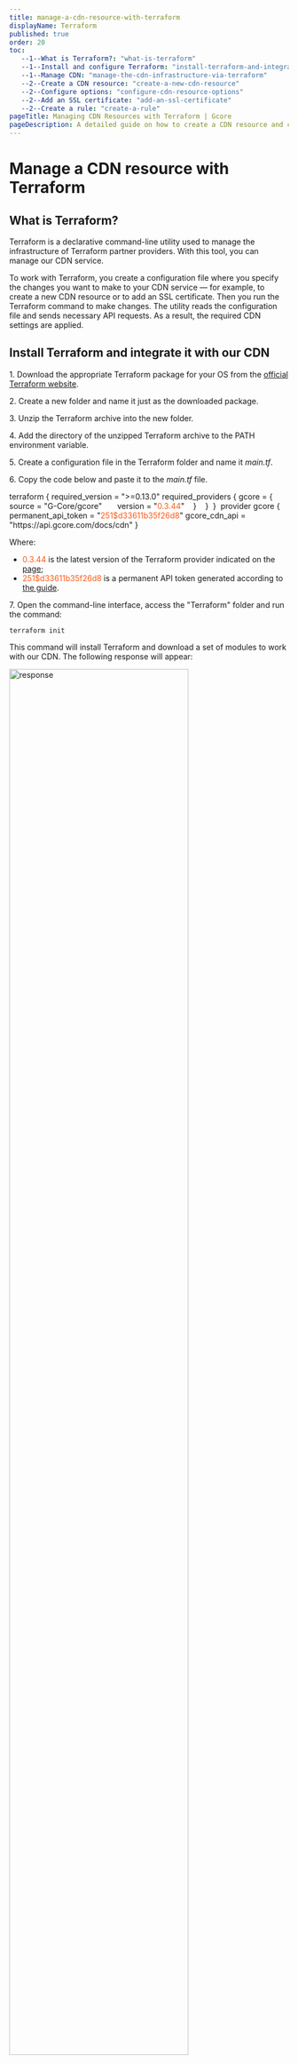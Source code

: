 ```yaml
---
title: manage-a-cdn-resource-with-terraform
displayName: Terraform
published: true
order: 20
toc:
   --1--What is Terraform?: "what-is-terraform"
   --1--Install and configure Terraform: "install-terraform-and-integrate-it-with-our-cdn"
   --1--Manage CDN: "manage-the-cdn-infrastructure-via-terraform"
   --2--Create a CDN resource: "create-a-new-cdn-resource"
   --2--Configure options: "configure-cdn-resource-options"
   --2--Add an SSL certificate: "add-an-ssl-certificate"
   --2--Create a rule: "create-a-rule"
pageTitle: Managing CDN Resources with Terraform | Gcore
pageDescription: A detailed guide on how to create a CDN resource and configure needed settings via Terraform.
---
```

# Manage a CDN resource with Terraform

## What is Terraform? 

Terraform is a declarative command-line utility used to manage the infrastructure of Terraform partner providers. With this tool, you can manage our CDN service. 

To work with Terraform, you create a configuration file where you specify the changes you want to make to your CDN service — for example, to create a new CDN resource or to add an SSL certificate. Then you run the Terraform command to make changes. The utility reads the configuration file and sends necessary API requests. As a result, the required CDN settings are applied. 

## Install Terraform and integrate it with our CDN 

1\. Download the appropriate Terraform package for your OS from the <a href="https://terraform.io/downloads" target="_blank">official Terraform website</a>.  

2\. Create a new folder and name it just as the downloaded package. 

3\. Unzip the Terraform archive into the new folder. 

4\. Add the directory of the unzipped Terraform archive to the PATH environment variable. 

5\. Create a configuration file in the Terraform folder and name it *main.tf*.  

6\. Copy the code below and paste it to the *main.tf* file.  

<code-block>
terraform {  
  required_version = ">=0.13.0"   
  required_providers {   
    gcore = {  
      source = "G-Core/gcore"  
      version = "<span style="color:#FF5913">0.3.44</span>"  
   }   
  }   
}   
provider gcore {   
permanent_api_token = "<span style="color:#FF5913">251$d33611b35f26d8</span>"
gcore_cdn_api = "https://api.gcore.com/docs/cdn"  
} 
</code-block>

Where:

- <span style="color:#FF5913">0.3.44</span> is the latest version of the Terraform provider indicated on the <a href="https://registry.terraform.io/providers/G-Core/gcore/latest" target="_blank">page</a>;
- <span style="color:#FF5913">251$d33611b35f26d8</span> is a permanent API token generated according to <a href="https://gcore.com/docs/account-settings/create-use-or-delete-a-permanent-api-token" target="_blank">the guide</a>.


7\. Open the command-line interface, access the "Terraform" folder and run the command: 

```
terraform init
```

This command will install Terraform and download a set of modules to work with our CDN. The following response will appear:

<img src="https://assets.gcore.pro/docs/cdn/grafana-terraform/manage-a-cdn-resource-with-terraform/image_1734.png" alt="response " width="80%">

This response means Terraform was successfully downloaded and installed, you can start working with it. 

## Manage the CDN infrastructure via Terraform

If you have already worked with Terraform, you can use the abridged guide on how to manage the Gcore CDN infrastructure: 

1\. Copy the required code from the <a href="https://registry.terraform.io/providers/G-Core/gcore/latest/docs" target="_blank">Resources section in the Terraform documentation</a> and paste it to the *main.tf* file. 

2\. Add your values to the code. 

3\. Run the ```terraform plan``` command — it will show what changes you are going to make to the CDN settings. 

4\. Run the ```terraform apply``` command to make changes to the CDN. 

You can also use our step-by-step guides below.  

### Create a new CDN resource

This guide will help you to create a CDN resource and integrate it with your websites (content sources). 

1\. Open the *main.tf* file where you configured the Gcore provider for Terraform. 

2\. At this step, you will write the code that creates an origin group — the CDN resource will pull content from those origins. An origin group has three features: 

- **You choose which origin will be active and which origin will be backup**. An active origin is accessed whenever the CDN requests content. A backup origin is accessed only when active origins return 4xx or 5xx error. A group must have at least one active origin.   
- **You can enable or disable the "Use next upstream" option**. It defines the order in which the CDN will access remaining origins if the first origin returns a 4xx or 5xx error. If this option is on, the CDN will access active origins one by one, and then request backup origins. If it is off, the CDN will ignore remaining active origins and will immediately request a backup origin. 
- **You can create a group from a single origin.** It must consist of an active origin. The "Use next upstream" option should be disabled. 

Copy the code below to the file. Replace the hints in the brackets with your values and remove the brackets.   

<code-block>
resource "gcore_cdn_origingroup" "<span style="color:#FF5913">make up Terraform name of the origin group; you can use any name, it will be linked to the origin in the Terraform system</span>" {  
 name = "<span style="color:#FF5913">make up a name of the origin group that will be displayed in the Gcore Control panel</span>"
</code-block>

If you want to enable the "Use next upstream" option, add the string below: 

```
use_next = true 
```

If you want to disable the "Use next upstream" option, add the string below: 

```
use_next = false 
```

To add an active origin, enter the code below. Specify your website domain and remove the brackets. 

<code-block>
origin {          
source  = "<span style="color:#FF5913">domain of your origin website</span>"   
enabled = true      
} 
</code-block>

To add a backup origin, enter the code below. Specify your website domain and remove the brackets. 

<code-block>
origin {   
 source  = "<span style="color:#FF5913">domain of your origin website</span>"   
 enabled = true   
 backup = true   
} 
</code-block>

Add as many origins as you need. The maximum number is ten. 

Add another curly bracket to a new string below. 

```
} 
```

Here is an example. Let's say you want to create an origin group with the following parameters: 

- <span style="color:#FF5913">example_terraform</span> — name of the origin group that will be displayed in Terraform, 
- <span style="color:#FF5913">example group</span> — the name of the origin group that will be displayed in the Gcore control panel, 
- the "Use next upstream" option is disabled, 
- <span style="color:#FF5913">one.com</span> and <span style="color:#FF5913">two.com</span> — the active origins, 
-  <span style="color:#FF5913">three.com</span> — the backup origin. 

Then the code in the configuration file will look as follows: 

<code-block>
resource "gcore_cdn_origingroup" "<span style="color:#FF5913">example_terraform</span>" {   
  name     = "<span style="color:#FF5913">example group</span>"    
  use_next = <span style="color:#FF5913">false</span>   
  origin {       
  source  = "<span style="color:#FF5913">one.com</span>"   
  enabled = true     
}   
  origin {       
  source  = "<span style="color:#FF5913">two.com</span>"   
  enabled = true     
}   
  origin {   
  source  = "<span style="color:#FF5913">three.com</span>"   
  enabled = true   
  backup  = true   
}   
} 
</code-block>

3\. At this step, you will write the code that adds a CDN resource to your origin group. Continue to enter the code below in the same configuration file. 

Copy the code below, replace the hints in the brackets with your values, and remove the brackets.   

<code-block>
resource "gcore_cdn_resource" "<span style="color:#FF5913">Terraform name for your resource</span>" {     
cname               = "<span style="color:#FF5913">custom domain like cdn.[your site's domain]; for example, if your site is example.com, enter cdn.example.com</span>"   
origin_group = gcore_cdn_origingroup.<span style="color:#FF5913">Terraform name for your origin group that will be requested for content.id</span>
</code-block> 

If you want to configure the CDN so that it will access an origin on a protocol of a user's request — HTTP or HTTPS — add the string below:   

```
origin_protocol     = "MATCH" 
```

If you want the CDN to be able to use only HTTP, add the string: 

```
origin_protocol     = "HTTP" 
```

If you want the CDN to be able to use only HTTPS, add the string: 

```
origin_protocol     = "HTTPS" 
```

If you want to deliver different types of content from two separate custom domains, add the string below: 

<code-block>
secondary_hostnames = ["<span style="color:#FF5913">additional custom domain</span>"] 
</code-block>

If you want to deliver different types of content from more than two separate custom domains, add the string below: 

<code-block>
secondary_hostnames = ["<span style="color:#FF5913">additional custom domain 1</span>","<span style="color:#FF5913">additional custom domain 2, continue adding up to 10 domains in quotation marks and separating them by commas</span>"] 
</code-block>

In the end, add a curly bracket to a new string below.

```
} 
```

Here is an example. Let's say you want to create a CDN resource with the following parameters: 

- <span style="color:#FF5913">cdn_example_com</span> — name of the resource that will be displayed in Terraform,  
- <span style="color:#FF5913">сdn.one.com</span> — custom domain of the CDN resource that will be displayed in the file paths and in the control panel,  
- <span style="color:#FF5913">example_terraform</span> — name of the origin group that will be displayed in Terraform, 
- <span style="color:#FF5913">HTTPS</span> — protocol that will be used by the CDN to access an origin,  
- <span style="color:#FF5913">cdn.two.com</span> and <span style="color:#FF5913">cdn.three.com</span> — additional custom domains.  

Then the code in the configuration file will look as follows:  

<code-block>
resource "gcore_cdn_resource" "<span style="color:#FF5913">cdn_example_com</span>" {   
cname = "<span style="color:#FF5913">сdn.one.com</span>"   
origin_group = gcore_cdn_origingroup.<span style="color:#FF5913">example_terraform.id</span>   
origin_protocol = "<span style="color:#FF5913">HTTPS</span>"   
secondary_hostnames = ["<span style="color:#FF5913">cdn.two.com</span>","<span style="color:#FF5913">cdn.three.com</span>"]   
} 
</code-block>

4\. At Step 2 and 3, you entered the code that has created an origin group and a CDN resource. Below is an example of how your code may look in your configuration file:

<img src="https://assets.gcore.pro/docs/cdn/grafana-terraform/manage-a-cdn-resource-with-terraform/image_1706.png" alt="configuration file" width="80%">

Make sure all data is correct and save the changes.  

5\. Access the "Terraform" folder in command-line interface and run the ```terraform plan``` command — it will show what changes Terraform is going to make. If the code in the configuration file contains an error, the output will give a brief description of it. 

6\. Run the ```terraform apply``` command — it will make changes to the CDN. Terraform will ask you to confirm the action — enter "yes". 

Congratulations! The origin group and CDN resource have been created! Then the CDN resource requires configuring a custom domain and changing the file paths so that they contain the custom domain instead of the origin domain. Use the guide below. 

1\. Log in to your Gcore account, go to the "CDN" tab and click the custom domain of the resource created in Terraform.

<img src="https://assets.gcore.pro/docs/cdn/grafana-terraform/manage-a-cdn-resource-with-terraform/image_1629.png" alt="CDN tab">

2\. On the page that opens, click "Setup guide". 

<img src="https://assets.gcore.pro/docs/cdn/grafana-terraform/manage-a-cdn-resource-with-terraform/image_1631.png" alt="Setup guide" width="80%">

3\. Copy the domain name such as _\*.gcdn.co._ from the sliding panel.

<img src="https://assets.gcore.pro/docs/cdn/grafana-terraform/manage-a-cdn-resource-with-terraform/image_1633.png" alt="sliding panel." width="50%">

4\. Go to the settings of your DNS provider and create a CNAME record for the custom domain. For the value of the CNAME record, paste the value copied at the previous step.  

Here is an example. Let's say your custom domain is *cdn.example.com* and at Step 3 you copied the *cl-sdf34f.gcdn.co* domain. So, in the personal account of your DNS provider, you need to create a CNAME record for *cdn.example.com* with *cl-sdf34f.gcdn.co.* as its value. 

5\. Change the file paths so that they contain the custom domain instead of origin domain. For example, if your origin is *example.com*, and the custom domain is *cdn.example.com*, replace in the file paths *example.com* with *cdn.example.com*. If the source website is built on a CMS, you can change the file paths using special plugins you can find on the Internet. If the site is not built on a CMS, we recommend writing a script to replace domain name in the paths. 

Congratulations! The setup is complete! You have created and integrated your CDN resource.  

### Configure CDN resource options 

When you create a CDN resource via Terraform, it automatically adds the following options with default values: 

- browse_cache_settings — <a href="" target="_blank">Browser Caching</a>, 
- cors — <a href="https://gcore.com/docs/cdn/cdn-resource-options/cache/specify-cache-lifetime-for-user-browsers" target="_blank">CORS header support</a>, 
- edge_cache_settings — <a href="https://gcore.com/docs/cdn/cdn-resource-options/cache/specify-cache-lifetime-on-a-cdn-resource-or-origin" target="_blank">CDN Caching</a>, 
- gzip_on — <a href="https://gcore.com/docs/cdn/cdn-resource-options/compression/configure-gzip-and-brotli-compression" target="_blank">GZip Compression</a>, 
- host_header — <a href="https://gcore.com/docs/cdn/cdn-resource-options/http-headers/configure-and-check-the-host-header" target="_blank">Change Host Header</a>, 
- ignore_query_string — <a href="https://gcore.com/docs/cdn/cdn-resource-options/cache/ignore-the-set-cookie-or-query-string-parameters-when-caching-content-on-cdn-servers" target="_blank">Ignore Query String (Ignore All)</a>, 
- query_params_blacklist — Ignore Query String (Ignore All Except), 
- query_params_whitelist — Ignore Query String (Ignore Only), 
- redirect_http_to_https — <a href="https://gcore.com/docs/cdn/cdn-resource-options/security/set-up-a-redirect-from-http-to-https" target="_blank">Enable HTTPS</a>, 
- rewrite — <a href="https://gcore.com/docs/cdn/cdn-resource-options/rewrite-redirect-requests-from-the-cdn-to-the-origin" target="_blank">Rewrite</a> (request redirection), 
- sni — <a href="https://gcore.com/docs/cdn/cdn-resource-options/security/set-the-hostname-passed-in-sni-requests-to-the-origin-server" target="_blank">Change SNI hostname</a>, 
- static_request_headers — <a href="https://gcore.com/docs/cdn/cdn-resource-options/http-headers/add-or-hide-response-headers" target="_blank">Response headers</a>, 
- tls_versions — Supported TLS versions, 
- webp — <a href="https://gcore.com/docs/cdn/cdn-resource-options/image-optimization-paid/image-stack-tools/configure-image-compression-to-webp-and-avif" target="_blank">WebP Compression</a>, 
- websockets  — <a href="https://gcore.com/docs/cdn/cdn-resource-options/websockets-allow-permanent-connections-with-the-origin" target="_blank">WebSockets</a>. 

We constantly add new options. The up-to-date list is always available in the <a href="https://registry.terraform.io/providers/G-Core/gcore/latest/docs/resources/cdn_resource#optional" target="_blank">Terraform documentation for the Gcore provider</a>. 

If a CDN resource was created via Terraform, you can change its options via Terraform. To do this, use the guide below. 

1\. Open the *main.tf* file. 

2\. The file is supposed to contain the code for the creation of your CDN resource. If it is missing, add the code according to the "[Create a new CDN resource"](https://gcore.com/docs/cdn/grafana-terraform/manage-a-cdn-resource-with-terraform#create-a-new-cdn-resource) section.  

Don't worry, Terraform won't duplicate a resource. Terraform requires the code used for the creation of the resource only to identify a resource that should be changed. 

3\. Add the following string before the last curly bracket:  

```
options { 
```

4\. Open the <a href="https://registry.terraform.io/providers/G-Core/gcore/latest/docs/resources/cdn_resource" target="_blank">Terraform documentation for the Gcore provider</a> and find the required option. Follow the guide from the Terraform documentation, to enter the required option values. 

5\. Be aware to add a curly bracket to a new string below: 

```
} 
```

Here is an example. You want to set up CDN Caching and find this option in the Terraform documentation — edge_cache_settings. You need to set up CDN Caching with these settings:  

- *345600 seconds (4 days)* is the caching time for responses with 200, 206, 301, and 302 codes, 
- *1000 seconds* is the caching time for responses with a 403 code, 
- *50 seconds* is the caching time for responses with a 404 code.  

According to the guide, you need to add the necessary settings below the ```options {``` string. 

```
edge_cache_settings {    
  custom_values = {       
    "403" = "1000s"      
    "404" = "50s" 
  }    
  enabled = true   
  value = "345600s" 
  } 
```
6\. The configuration file now contains the code that creates a CDN resource with your option values. An example of the file:

<img src="https://assets.gcore.pro/docs/cdn/grafana-terraform/manage-a-cdn-resource-with-terraform/image_1707-2.png" alt="configuration file" width="80%">

Save the changes in the configuration file.  

7\. Access the "Terraform" folder in the command-line interface and run the ```terraform plan``` command — it will show what changes Terraform is going to make. If the code contains an error, the output will give a brief description of it. 

8\. Run the ```terraform apply``` command — it will make changes to the CDN. Terraform will ask you to confirm the action — enter "yes". 

### Add an SSL certificate 

If a CDN resource was created via Terraform, you can add an SSL certificate via Terraform. To do this, use the guide below. 

1\. Open the *main.tf* file. 

2_._ The file is supposed to contain the code for the creation of your CDN resource. If it is missing, add the code according to the [Create a new CDN resource](https://gcore.com/docs/cdn/grafana-terraform/manage-a-cdn-resource-with-terraform#create-a-new-cdn-resource) section.  

Don't worry, Terraform won't duplicate a resource. Terraform requires the code used for the creation of the resource only to identify a resource that should be changed. 

3\. At this step, you will add the necessary strings for issuing an SSL certificate. 

Add the code below before the following string: ```resource "gcore_cdn_resource" "(name of your resource in Terraform)" {```. Replace the hints in the brackets with your values and remove the brackets. 

<code-block>
resource "gcore_cdn_sslcert" "<span style="color:#FF5913">make up Terraform name for your certificate; you can use any name, it will be linked to the certificate inside the Terraform system</span>" {   
name = "<span style="color:#FF5913">make up a certificate name that will be displayed in the Gcore control panel; it should not match the names of other SSL certificates in the same account</span>"   
cert = "<span style="color:#FF5913">specify a public key of your certificate, including the BEGIN CERTIFICATE----- and-----END CERTIFICATE---- strings</span>"   
private_key ="<span style="color:#FF5913">specify a private key of your SSL certificate, including the -----BEGIN RSA PRIVATE KEY----- and -----END RSA PRIVATE KEY----- string</span>"   
}
</code-block>

4\. Add the code below after the *secondary_hostnames* string, if any (if not, after *origin_protocol*). Replace the hints in the brackets with your values and remove the brackets. 

<code-block>
ssl_enabled = true   
ssl_data = gcore_cdn_sslcert.<span style="color:#FF5913">Terraform name of the certificate</span>.id 
</code-block>

Here is an example of adding a certificate. Let's suppose your values are as follows: 

- <span style="color:#FF5913">example_cert</span> — the name of the certificate that will be displayed in Terraform, 
- <span style="color:#FF5913">example_certificate</span> — the name of the certificate that will be displayed in the control panel, 
- <span style="color:#FF5913">-----BEGIN CERTIFICATE-----MIIDkjCCAnqgAwIBAgIgTfqoZeTGCEvm...T7XH8IlQY0SGq2FSZKJAlrfX+UOpIMWQcOwcuDB97DXl5Bjs+QEXO203GW0C-----END CERTIFICATE-----</span> — the public key of the certificate,
- <span style="color:#FF5913">-----BEGIN RSA PRIVATE KEY-----MIIEpAIBAAKCAQEAzzj54zBOWxBIJRFMBtG...xyf2T9RZYRpIVbkatg977nXryEZC8Sp8U76c3Oww==-----END RSA PRIVATE KEY-----</span> — the private key of the certificate.

To add such a certificate, you have inserted the necessary strings into the configuration file. The file is supposed to look as follows:

<img src="https://assets.gcore.pro/docs/cdn/grafana-terraform/manage-a-cdn-resource-with-terraform/image_1709-2.png" alt="configuration file" width="80%">

5\. Save the changes in the configuration file. 

6\. Access the "Terraform" folder in the command-line interface unless you are already in it, and run the ```terraform plan``` command — it will show what changes Terraform is going to make. If the code contains an error, the output will give a brief description of it.  

7\. Run the ```terraform apply``` command — it will make changes to the CDN. Terraform will ask you to confirm the action — enter "yes". 

### Create a rule 

If a CDN resource was created via Terraform, you can <a href="https://gcore.com/docs/cdn/cdn-resource-options/rules-for-particular-files/create-a-rule-manually-or-from-a-template-to-configure-settings-for-particular-files" target="_blank">add a rule</a> to it via Terraform. To do this, use the guide below.  

1\. Open the *main.tf* file. 

2\. The file is supposed to contain the code for the creation of your CDN resource. If it is missing, add the code according to the [Create a new CDN resource](https://gcore.com/docs/cdn/grafana-terraform/manage-a-cdn-resource-with-terraform#create-a-new-cdn-resource) section.  

Don't worry, Terraform won't duplicate a resource. Terraform requires the code used to create a resource only to identify a resource that should be changed. 

3\. At this step, you will add the necessary strings for creating a rule to the configuration file. 

Add the code below to a new string. Replace the hints in the brackets with your values and remove the brackets.  

<code-block>
resource "gcore_cdn_rule" "<span style="color:#FF5913">make up Terraform name for the rule; you can use any name, it will be linked to the rule inside the Terraform system</span>" {   
  resource_id = gcore_cdn_resource.<span style="color:#FF5913">Terraform name of the CDN resource for which you are adding the rule</span>.id   
  name = "<span style="color:#FF5913">make up a name for the rule that will be displayed in the Gcore control panel</span>"   
  rule = "<span style="color:#FF5913">specify path to the files for which you are adding the rule; the path should always start with "^/" or "/"</span>"   
  rule_type   = 0 
</code-block>

4\. If you want to add options to the rule, paste the code below. Replace the hints in the brackets with your values and remove the brackets. 

<code-block>
options {   
<span style="color:#FF5913">code to configure the necessary options; for set-up guides, refer to the <a href="https://registry.terraform.io/providers/G-Core/gcore/latest/docs/resources/cdn_rule#nested-schema-for-options" target="_blank">Terraform documentation for the Gcore provider</a>, an example of configuration can be found in the "Configure CDN resource options" section</span>   
} 
</code-block>

If you don't need options, do not add the _options_ code segment. 

5\. Be aware to add a curly bracket to a new string below. 

```
} 
```

Here is an example of a configuration file. Let's say you want to add a rule with the following characteristics: 

- <span style="color:#FF5913">example_rule</span> — the name of the rule for Terraform, 
- <span style="color:#FF5913">cdn_example_com</span> — the name of the CDN resource in Terraform,  
- <span style="color:#FF5913">PNG images</span> — the name of the rule for the Control panel. 
- <span style="color:#FF5913">/folder/images/*.png</span> — the path to the files. 
- The "WebP Compression" option with a final quality of 66 is required. 

The final code in the configuration file will look as follows:

<img src="https://assets.gcore.pro/docs/cdn/grafana-terraform/manage-a-cdn-resource-with-terraform/image_1712-2.png" alt="configuration file" width="80%">

6\. Save the changes in the configuration file. 

7\. Access the "Terraform" folder in the command-line interface unless you are already in it, and run the ```terraform plan``` command — it will show what changes Terraform is going to make. If the code contains an error, the output will give a brief description of it.  

8\. Run the ```terraform apply``` command — it will make changes to the CDN. Terraform will ask you to confirm the action — enter "yes".
